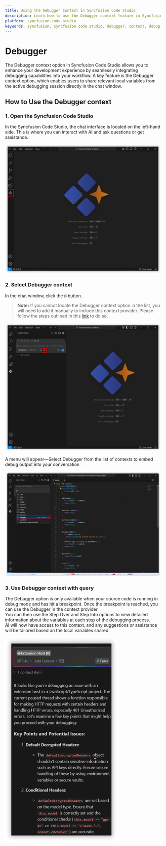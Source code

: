 ```yaml
---
title: Using the Debugger Context in Syncfusion Code Studio
description: Learn how to use the Debugger context feature in Syncfusion Code Studio to enhance your debugging workflow with AI-powered assistance.
platform: syncfusion-code-studio
keywords: syncfusion, syncfusion code studio, debugger, context, debug mode, local variables, developer-tools, productivity
---
```

 
# Debugger 
 
The Debugger context option in Syncfusion Code Studio allows you to enhance your development experience by seamlessly integrating debugging capabilities into your workflow. A key feature is the Debugger context option, which enables users to share relevant local variables from the active debugging session directly in the chat window.
 
## How to Use the Debugger context
 
### 1. Open the Syncfusion Code Studio
 
In the Syncfusion Code Studio, the chat interface is located on the left-hand side. This is where you can interact with AI and ask questions or get assistance.

<img src="../../feature-images/open_chat.png" alt="openchat" />
 
### 2. Select Debugger context
 
In the chat window, click the `@` button.  
> **Note:** If you cannot locate the Debugger context option in the list, you will need to add it manually to include this context provider. Please follow the steps outlined in this [link](https://help.syncfusioncody.com/syncfusion-code-studio/features/context-providers/add-more-contextproviders/How-to-configure-more-contextproviders) to do so.

<img src="../../feature-images/click-context.png" alt="clickcontext" />
 
A menu will appear—Select Debugger from the list of contexts to embed debug output into your conversation.

<img src="../../feature-images/debuggerSelect.png" alt="opencontext" />
 
### 3. Use Debugger context with query
 
The Debugger option is only available when your source code is running in debug mode and has hit a breakpoint. Once the breakpoint is reached, you can use the Debugger in the context provider.  
You can then use the Step Over and Step Into options to view detailed information about the variables at each step of the debugging process.  
AI will now have access to this context, and any suggestions or assistance will be tailored based on the local variables shared.

<img src="../../feature-images/debugger_output.png" alt="output" />